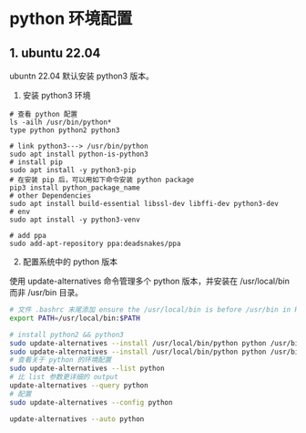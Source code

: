 
# python 环境配置

## 1. ubuntu 22.04

ubuntn 22.04 默认安装 python3 版本。

1. 安装 python3 环境

```shell
# 查看 python 配置
ls -ailh /usr/bin/python*
type python python2 python3

# link python3---> /usr/bin/python
sudo apt install python-is-python3
# install pip
sudo apt install -y python3-pip
# 在安装 pip 后，可以用如下命令安装 python package
pip3 install python_package_name
# other Dependencies
sudo apt install build-essential libssl-dev libffi-dev python3-dev
# env
sudo apt install -y python3-venv

# add ppa
sudo add-apt-repository ppa:deadsnakes/ppa
```

2. 配置系统中的 python 版本

使用 update-alternatives 命令管理多个 python 版本，并安装在 /usr/local/bin 而非 /usr/bin 目录。

```bash
# 文件 .bashrc 末尾添加 ensure the /usr/local/bin is before /usr/bin in PATH.
export PATH=/usr/local/bin:$PATH

# install python2 && python3
sudo update-alternatives --install /usr/local/bin/python python /usr/bin/python2 1
sudo update-alternatives --install /usr/local/bin/python python /usr/bin/python3 2
# 查看关于 python 的环境配置
sudo update-alternatives --list python
# 比 list 参数更详细的 output
update-alternatives --query python
# 配置
sudo update-alternatives --config python

update-alternatives --auto python
```
